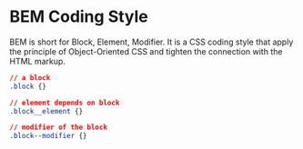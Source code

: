 # BEM Coding Style

BEM is short for Block, Element, Modifier. It is a CSS coding style that apply the principle of Object-Oriented CSS and tighten the connection with the HTML markup.

```css
// a block
.block {}

// element depends on block
.block__element {}

// modifier of the block
.block--modifier {}
```
